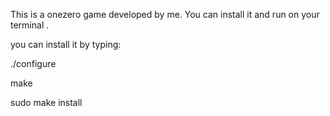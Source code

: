 
This is a onezero game developed by me. 
You can install it and run on your terminal .



you can install it by typing:


./configure

make

sudo make install
